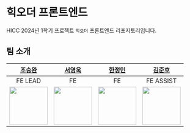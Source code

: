 # 힉오더 프론트엔드

HICC 2024년 1학기 프로젝트 `힉오더` 프론트엔드 리포지토리입니다.

## 팀 소개

|                     [조승완](https://github.com/wnynya)                      |                      [서영욱](https://github.com/000uk)                       |                     [한정민](https://github.com/jmni817)                      |                  [김준호](https://github.com/darkenergy814)                  |
| :--------------------------------------------------------------------------: | :---------------------------------------------------------------------------: | :---------------------------------------------------------------------------: | :--------------------------------------------------------------------------: |
|                                   FE LEAD                                    |                                      FE                                       |                                      FE                                       |                                  FE ASSIST                                   |
| <img src="https://avatars.githubusercontent.com/u/52326888?v=4" width="100"> | <img src="https://avatars.githubusercontent.com/u/162337881?v=4" width="100"> | <img src="https://avatars.githubusercontent.com/u/145445682?v=4" width="100"> | <img src="https://avatars.githubusercontent.com/u/79552567?v=4" width="100"> |
